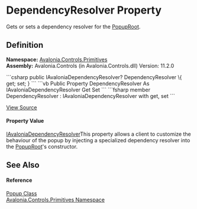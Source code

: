 # DependencyResolver Property


Gets or sets a dependency resolver for the <a href="T_Avalonia_Controls_Primitives_PopupRoot">PopupRoot</a>.



## Definition
**Namespace:** <a href="N_Avalonia_Controls_Primitives">Avalonia.Controls.Primitives</a>  
**Assembly:** Avalonia.Controls (in Avalonia.Controls.dll) Version: 11.2.0

<Tabs groupId="api-code-preview">
<TabItem value="csharp" label="C#">
```csharp
public IAvaloniaDependencyResolver? DependencyResolver \{ get; set; }
```
</TabItem>
<TabItem value="vb" label="VB">
```vb
Public Property DependencyResolver As IAvaloniaDependencyResolver
	Get
	Set
```
</TabItem>
<TabItem value="fsharp" label="F#">
```fsharp
member DependencyResolver : IAvaloniaDependencyResolver with get, set
```
</TabItem>
</Tabs>



<a href="https://github.com/AvaloniaUI/Avalonia/tree/master/src/Avalonia.Controls/Primitives/Popup.cs#L202" title="View the source code">View Source</a>



#### Property Value
<a href="T_Avalonia_IAvaloniaDependencyResolver">IAvaloniaDependencyResolver</a>This property allows a client to customize the behaviour of the popup by injecting a specialized dependency resolver into the <a href="T_Avalonia_Controls_Primitives_PopupRoot">PopupRoot</a>'s constructor.

## See Also


#### Reference
<a href="T_Avalonia_Controls_Primitives_Popup">Popup Class</a>  
<a href="N_Avalonia_Controls_Primitives">Avalonia.Controls.Primitives Namespace</a>  
